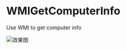 # WMIGetComputerInfo
Use WMI to get computer info

![效果图](https://raw.githubusercontent.com/nmghr9/WMIGetComputerInfo/master/Image/GetComputerInfo.png)